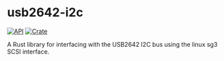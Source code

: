 # usb2642-i2c

[![API](https://docs.rs/usb2642-i2c/badge.svg)](https://docs.rs/usb2642-i2c)
[![Crate](https://img.shields.io/crates/v/usb2642-i2c.svg)](https://crates.io/crates/usb2642-i2c)

A Rust library for interfacing with the USB2642 I2C bus using the linux sg3 SCSI interface.
